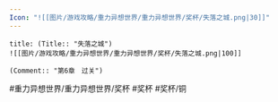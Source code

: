 ```yaml
---
Icon: "![[图片/游戏攻略/重力异想世界/重力异想世界/奖杯/失落之城.png|30]]"
---
```

```ad-common-bronze-trophy
title: (Title:: "失落之城")
![[图片/游戏攻略/重力异想世界/重力异想世界/奖杯/失落之城.png|100]]

(Comment:: "第6章　过关")
```

#重力异想世界/重力异想世界/奖杯 #奖杯 #奖杯/铜

